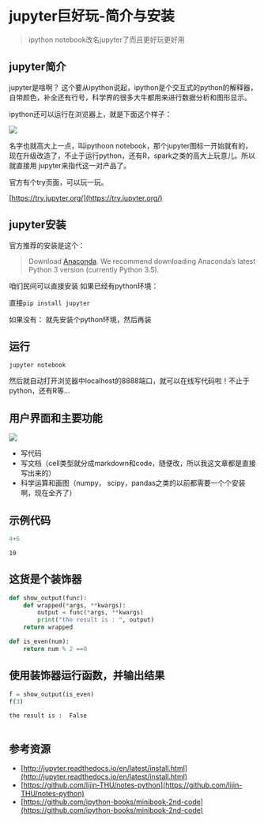 # jupyter巨好玩-简介与安装

> ipython notebook改名jupyter了而且更好玩更好用

## jupyter简介

jupyter是啥啊？
这个要从ipython说起，ipython是个交互式的python的解释器，自带颜色，补全还有行号，科学界的很多大牛都用来进行数据分析和图形显示。

ipython还可以运行在浏览器上，就是下面这个样子：

![](http://jupyter.readthedocs.io/en/latest/_images/tryjupyter_file.png)

名字也就高大上一点，叫ipythoon notebook，那个jupyter图标一开始就有的，现在升级改造了，不止于运行python，还有R，spark之类的高大上玩意儿。所以就直接用 jupyter来指代这一对产品了。

官方有个try页面，可以玩一玩。

[https://try.jupyter.org/](https://try.jupyter.org/)

## jupyter安装

官方推荐的安装是这个：
> Download [Anaconda](https://www.continuum.io/downloads). We recommend downloading Anaconda’s latest Python 3 version (currently Python 3.5).

咱们民间可以直接安装
如果已经有python环境：

直接`pip install jupyter`

如果没有：
就先安装个python环境，然后再装

## 运行

`jupyter notebook`

然后就自动打开浏览器中localhost的8888端口，就可以在线写代码啦！不止于python，还有R等...

## 用户界面和主要功能

![](http://nbviewer.jupyter.org/github/ipython-books/minibook-2nd-code/blob/master/chapter1/images/nbui-2.png)

- 写代码
- 写文档（cell类型就分成markdown和code，随便改，所以我这文章都是直接写出来的）
- 科学运算和画图（numpy， scipy，pandas之类的以前都需要一个个安装啊，现在全齐了）

## 示例代码

```python
4+6

```

    10



## 这货是个装饰器


```python
def show_output(func):
    def wrapped(*args, **kwargs):
        output = func(*args, **kwargs)
        print("the result is : ", output)
    return wrapped

```


```python
def is_even(num):
    return num % 2 ==0
```

## 使用装饰器运行函数，并输出结果


```python
f = show_output(is_even)
f(3)

```

    the result is :  False
    

```python

```

## 参考资源

- [http://jupyter.readthedocs.io/en/latest/install.html](http://jupyter.readthedocs.io/en/latest/install.html)
- [https://github.com/lijin-THU/notes-python](https://github.com/lijin-THU/notes-python)  
- [https://github.com/ipython-books/minibook-2nd-code](https://github.com/ipython-books/minibook-2nd-code)
